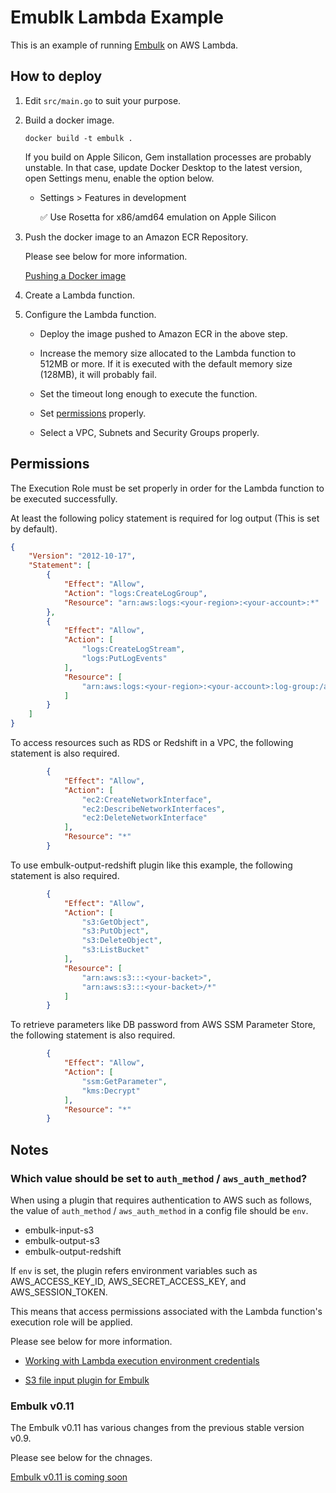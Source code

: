 # Emublk Lambda Example

This is an example of running [Embulk](https://www.embulk.org/) on AWS Lambda.

## How to deploy

1. Edit `src/main.go` to suit your purpose.

2. Build a docker image.

    `docker build -t embulk .`

    If you build on Apple Silicon, Gem installation processes are probably unstable.
    In that case, update Docker Desktop to the latest version, open Settings menu, enable the option below.

    - Settings > Features in development

        ✅ Use Rosetta for x86/amd64 emulation on Apple Silicon

3. Push the docker image to an Amazon ECR Repository.

    Please see below for more information.

    [Pushing a Docker image](https://docs.aws.amazon.com/AmazonECR/latest/userguide/docker-push-ecr-image.html)

4. Create a Lambda function.

5. Configure the Lambda function.

    - Deploy the image pushed to Amazon ECR in the above step.

    - Increase the memory size allocated to the Lambda function to 512MB or more.
      If it is executed with the default memory size (128MB), it will probably fail.

    - Set the timeout long enough to execute the function.

    - Set [permissions](#Permissions) properly.

    - Select a VPC, Subnets and Security Groups properly.

## Permissions

The Execution Role must be set properly in order for the Lambda function to be executed successfully.

At least the following policy statement is required for log output (This is set by default).

```json
{
    "Version": "2012-10-17",
    "Statement": [
        {
            "Effect": "Allow",
            "Action": "logs:CreateLogGroup",
            "Resource": "arn:aws:logs:<your-region>:<your-account>:*"
        },
        {
            "Effect": "Allow",
            "Action": [
                "logs:CreateLogStream",
                "logs:PutLogEvents"
            ],
            "Resource": [
                "arn:aws:logs:<your-region>:<your-account>:log-group:/aws/lambda/<your-lambda-function>:*"
            ]
        }
    ]
}
```

To access resources such as RDS or Redshift in a VPC, the following statement is also required.

```json
        {
            "Effect": "Allow",
            "Action": [
                "ec2:CreateNetworkInterface",
                "ec2:DescribeNetworkInterfaces",
                "ec2:DeleteNetworkInterface"
            ],
            "Resource": "*"
        }

```

To use embulk-output-redshift plugin like this example, the following statement is also required.

```json
        {
            "Effect": "Allow",
            "Action": [
                "s3:GetObject",
                "s3:PutObject",
                "s3:DeleteObject",
                "s3:ListBucket"
            ],
            "Resource": [
                "arn:aws:s3:::<your-backet>",
                "arn:aws:s3:::<your-backet>/*"
            ]
        }
```

To retrieve parameters like DB password from AWS SSM Parameter Store, the following statement is also required.

```json
        {
            "Effect": "Allow",
            "Action": [
                "ssm:GetParameter",
                "kms:Decrypt"
            ],
            "Resource": "*"
        }
```

## Notes

### Which value should be set to `auth_method` / `aws_auth_method`?

When using a plugin that requires authentication to AWS such as follows, the value of `auth_method` / `aws_auth_method` in a config file should be `env`.

- embulk-input-s3
- embulk-output-s3
- embulk-output-redshift

If `env` is set, the plugin refers environment variables such as AWS_ACCESS_KEY_ID, AWS_SECRET_ACCESS_KEY, and AWS_SESSION_TOKEN.

This means that access permissions associated with the Lambda function's execution role will be applied.

Please see below for more information.

- [Working with Lambda execution environment credentials](https://docs.aws.amazon.com/lambda/latest/dg/lambda-intro-execution-role.html#permissions-executionrole-source-function-arn)

- [S3 file input plugin for Embulk](https://github.com/embulk/embulk-input-s3#configuration)

### Embulk v0.11

The Embulk v0.11 has various changes from the previous stable version v0.9.

Please see below for the chnages.

[Embulk v0.11 is coming soon](https://www.embulk.org/articles/2023/04/13/embulk-v0.11-is-coming-soon.html)
